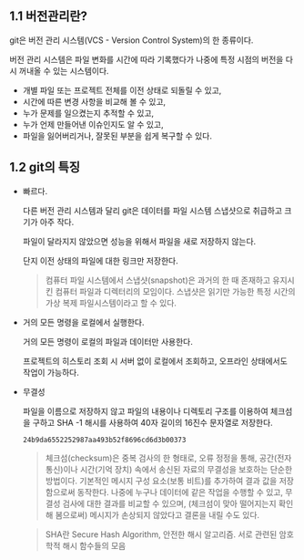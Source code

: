 ## 1.1 버전관리란?
git은 버전 관리 시스템(VCS - Version Control System)의 한 종류이다.

버전 관리 시스템은 파일 변화를 시간에 따라 기록했다가 나중에 특정 시점의 버전을 다시 꺼내올 수 있는 시스템이다.

 - 개별 파일 또는 프로젝트 전체를 이전 상태로 되돌릴 수 있고, 
 - 시간에 따른 변경 사항을 비교해 볼 수 있고, 
 - 누가 문제를 일으켰는지 추적할 수 있고, 
 - 누가 언제 만들어낸 이슈인지도 알 수 있고, 
 - 파일을 잃어버리거나, 잘못된 부분을 쉽게 복구할 수 있다.

## 1.2 git의 특징
 - 빠르다.
 
   다른 버전 관리 시스템과 달리 git은 데이터를 파일 시스템 스냅샷으로 취급하고 크기가 아주 작다. 

   파일이 달라지지 않았으면 성능을 위해서 파일을 새로 저장하지 않는다. 

   단지 이전 상태의 파일에 대한 링크만 저장한다.
   
   > 컴퓨터 파일 시스템에서 스냅샷(snapshot)은 과거의 한 때 존재하고 유지시킨 컴퓨터 파일과 디렉터리의 모임이다. 스냅샷은 읽기만 가능한 특정 시간의 가상 복제 파일시스템이라고 할 수 있다.
  
 - 거의 모든 명령을 로컬에서 실행한다.
 
   거의 모든 명령이 로컬의 파일과 데이터만 사용한다. 

   프로젝트의 히스토리 조회 시 서버 없이 로컬에서 조회하고, 오프라인 상태에서도 작업이 가능하다.

 - 무결성
 
   파일을 이름으로 저장하지 않고 파일의 내용이나 디렉토리 구조를 이용하여 체크섬을 구하고 SHA -1 해시를 사용하여 40자 길이의 16진수 문자열로 저장한다.
   
   ```
   24b9da6552252987aa493b52f8696cd6d3b00373
   ```
    
   > 체크섬(checksum)은 중복 검사의 한 형태로, 오류 정정을 통해, 공간(전자 통신)이나 시간(기억 장치) 속에서 송신된 자료의 무결성을 보호하는 단순한 방법이다.
     기본적인 메시지 구성 요소(보통 비트)를 추가하여 결과 값을 저장함으로써 동작한다. 
     나중에 누구나 데이터에 같은 작업을 수행할 수 있고, 무결성 검사에 대한 결과를 비교할 수 있으며, (체크섬이 맞아 떨어지는지 확인해 봄으로써) 메시지가 손상되지 않았다고 결론을 내릴 수도 있다.

   > SHA란 Secure Hash Algorithm, 안전한 해시 알고리즘. 서로 관련된 암호학적 해시 함수들의 모음